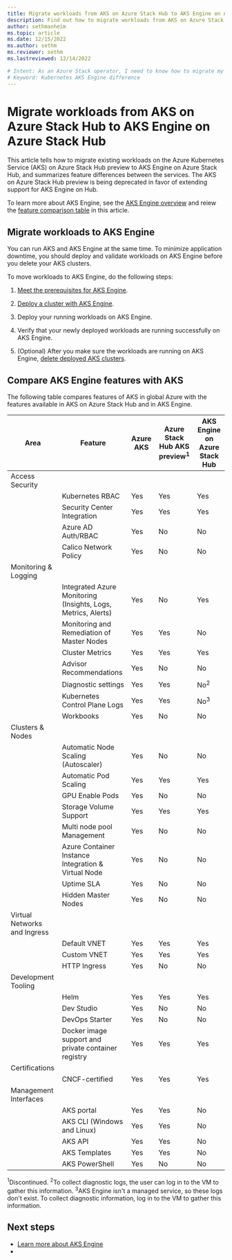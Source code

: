 ```yaml
---
title: Migrate workloads from AKS on Azure Stack Hub to AKS Engine on Azure Stack Hub
description: Find out how to migrate workloads from AKS on Azure Stack Hub to AKS Engine, and compare supported Azure Kubernetes Service features.
author: sethmanheim
ms.topic: article
ms.date: 12/15/2022
ms.author: sethm
ms.reviewer: sethm
ms.lastreviewed: 12/14/2022

# Intent: As an Azure Stack operator, I need to know how to migrate my existing AKS deployments to AKS Engine and what to expect after the applications are migrated.
# Keyword: Kubernetes AKS Engine difference
---
```


# Migrate workloads from AKS on Azure Stack Hub to AKS Engine on Azure Stack Hub

This article tells how to migrate existing workloads on the Azure Kubernetes Service (AKS) on Azure Stack Hub preview to AKS Engine on Azure Stack Hub, and summarizes feature differences between the services. The AKS on Azure Stack Hub preview is being deprecated in favor of extending support for AKS Engine on Hub.

To learn more about AKS Engine, see the [AKS Engine overview](azure-stack-kubernetes-aks-engine-overview.md) and reiew the [feature comparison table](#compare-aks-engine-features-with-aks) in this article.

## Migrate workloads to AKS Engine

You can run AKS and AKS Engine at the same time. To minimize application downtime, you should deploy and validate workloads on AKS Engine before you delete your AKS clusters.  

To move workloads to AKS Engine, do the following steps:

1. [Meet the prerequisites for AKS Engine](azure-stack-kubernetes-aks-engine-set-up.md).

1. [Deploy a cluster with AKS Engine](azure-stack-kubernetes-aks-engine-deploy-cluster.md).

1. Deploy your running workloads on AKS Engine.

1. Verify that your newly deployed workloads are running successfully on AKS Engine.

1. (Optional) After you make sure the workloads are running on AKS Engine, [delete deployed AKS clusters](aks-how-to-use-cli.md?view=azs-2206&preserve-view=true&tabs=windows%2Clinuxcon#delete-cluster).

## Compare AKS Engine features with AKS

The following table compares features of AKS in global Azure with the features available in AKS on Azure Stack Hub and in AKS Engine.

| Area                         | Feature                                             | Azure AKS | Azure Stack Hub AKS preview<sup>1</sup> | AKS Engine on Azure Stack Hub |
|------------------------------|-----------------------------------------------------|-----------|-------------------------------|-------------------|
| Access Security              |                                                     |           |                               |                   |
|                              | Kubernetes RBAC                                     | Yes       | Yes                           | Yes               |
|                              | Security Center Integration                         | Yes       | Yes                           | Yes               |  
|                              | Azure AD Auth/RBAC                                  | Yes       | No                            | No                |
|                              | Calico Network Policy                               | Yes       | No                            | No                |
| Monitoring & Logging         |                                                     |           |                               |                   |
|                              | Integrated Azure Monitoring (Insights, Logs, Metrics, Alerts)   | Yes     | No                  | Yes               |
|                              | Monitoring and Remediation of Master Nodes          | Yes       | Yes                           | No                |
|                              | Cluster Metrics                                     | Yes       | Yes                           | Yes               |  
|                              | Advisor Recommendations                             | Yes       | No                            | No                |
|                              | Diagnostic settings                                 | Yes       | Yes                           | No<sup>2</sup>    |
|                              | Kubernetes Control Plane Logs                       | Yes       | Yes                           | No<sup>3</sup>    |
|                              | Workbooks                                           | Yes       | No                            | No                |
| Clusters & Nodes             |                                                     |           |                               |                   |
|                              | Automatic Node Scaling (Autoscaler)                 | Yes       | No                            | No                |
|                              | Automatic Pod Scaling                               | Yes       | Yes                           | Yes               |
|                              | GPU Enable Pods                                     | Yes       | No                            | No                |
|                              | Storage Volume Support                              | Yes       | Yes                           | Yes               |
|                              | Multi node pool Management                          | Yes       | No                            | No                |
|                              | Azure Container Instance Integration & Virtual Node | Yes       | No                            | No                |
|                              | Uptime SLA                                          | Yes       | No                            | No                |
|                              | Hidden Master Nodes                                 | Yes       | No                            | No                |
| Virtual Networks and Ingress |                                                     |           |                               |                   |
|                              | Default VNET                                        | Yes       | Yes                           | Yes               |
|                              | Custom VNET                                         | Yes       | Yes                           | Yes               |
|                              | HTTP Ingress                                        | Yes       | No                            | No                |
| Development Tooling          |                                                     |           |                               |                   |
|                              | Helm                                                | Yes       | Yes                           | Yes               |
|                              | Dev Studio                                          | Yes       | No                            | No                |
|                              | DevOps Starter                                      | Yes       | No                            | No                |
|                              | Docker image support and private container registry | Yes       | Yes                           | Yes               |
| Certifications               |                                                     |           |                               |                   |
|                              | CNCF-certified                                      | Yes       | Yes                           | Yes               |
| Management Interfaces        |                                                     |           |                               |                   |
|                              | AKS portal                                          | Yes       | Yes                           | No                |
|                              | AKS CLI (Windows and Linux)                         | Yes       | Yes                           | No                |
|                              | AKS API                                             | Yes       | Yes                           | No                |
|                              | AKS Templates                                       | Yes       | Yes                           | No                |
|                              | AKS PowerShell                                      | Yes       | No                            | No                |

<sup>1</sup>Discontinued.
<sup>2</sup>To collect diagnostic logs, the user can log in to the VM to gather this information.
<sup>3</sup>AKS Engine isn't a managed service, so these logs don't exist. To collect diagnostic information, log in to the VM to gather this information.

## Next steps

- [Learn more about AKS Engine](azure-stack-kubernetes-aks-engine-overview.md)
- 